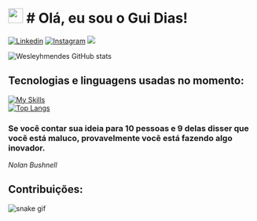 # <img src="https://emojis.slackmojis.com/emojis/images/1531849430/4246/blob-sunglasses.gif?1531849430" width="30" /> # Olá, eu sou o Gui Dias!

[![Linkedin](https://img.shields.io/badge/LinkedIn-0077B5?style=for-the-badge&logo=linkedin&logoColor=white)](https://www.linkedin.com/in/guilhermeodias/)
[![Instagram](https://img.shields.io/badge/Instagram-E4405F?style=for-the-badge&logo=instagram&logoColor=white)](https://www.instagram.com/guidias___/)
<a href = "mailto: guilhermeodias@hotmail.com"><img src="https://img.shields.io/badge/-Hotmail-%23333?style=for-the-badge&logo=gmail&logoColor=white" target="_blank"></a>

![Wesleyhmendes GitHub stats](https://github-readme-stats.vercel.app/api?username=guilhermeodias&show_icons=true&theme=tokyonight)

## Tecnologias e linguagens usadas no momento:
[![My Skills](https://skillicons.dev/icons?i=js,html,css,git,linux,vscode)](https://skillicons.dev)
<br/>
[![Top Langs](https://github-readme-stats.vercel.app/api/top-langs/?username=guilhermeodias)](https://github.com/guilhermeodias/github-readme-stats)

### Se você contar sua ideia para 10 pessoas e 9 delas disser que você está maluco, provavelmente você está fazendo algo inovador.<br/>

<i>Nolan Bushnell </i><br/>

## Contribuições:
![snake gif](https://github.com/guilhermeodias/guilhermeodias/blob/output/github-contribution-grid-snake.gif)
